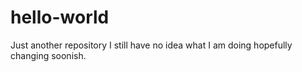 # hello-world
Just another repository
I still have no idea what I am doing hopefully changing soonish.
